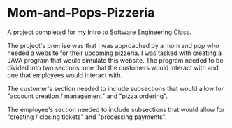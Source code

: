 # Mom-and-Pops-Pizzeria
A project completed for my Intro to Software Engineering Class.

The project's premise was that I was approached by a mom and pop who needed a website for their upcoming pizzeria. I was tasked with creating a JAVA program that would simulate this website.
The program needed to be divided into two sections, one that the customers would interact with and one that employees would interact with. 

The customer's section needed to include subsections that would allow for "account creation / management" and "pizza ordering".

The employee's section needed to include subsections that would allow for "creating / closing tickets" and "processing payments".
